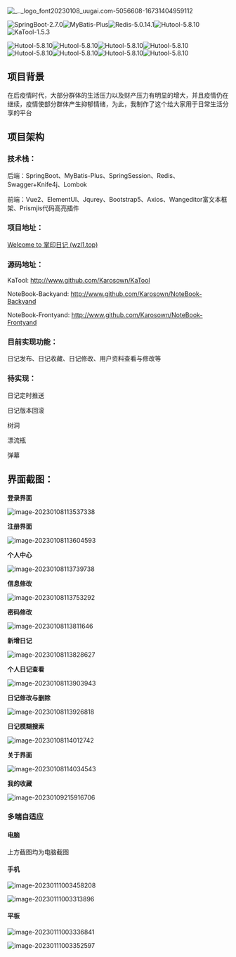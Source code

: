 ![_.._logo_font20230108_uugai.com-5056608-16731404959112](http://7n.cdn.wzl1.top/typora/img/_.._logo_font20230108_uugai.com-5056608-16731404959112.png)

![SpringBoot-2.7.0](https://img.shields.io/badge/SpringBoot-2.7.0-green)![MyBatis-Plus](https://img.shields.io/badge/MyBatisPlus-3.5.1-green)![Redis-5.0.14.1](https://img.shields.io/badge/Redis-5.0.14.1-green)![Hutool-5.8.10](https://img.shields.io/badge/Hutool-5.8.10-green)![KaTool-1.5.3](https://img.shields.io/badge/KaTool-1.5.3-green)

![Hutool-5.8.10](https://img.shields.io/badge/Vue-2.6.14-blue)![Hutool-5.8.10](https://img.shields.io/badge/ElementUI-2.15.12-blue)![Hutool-5.8.10](https://img.shields.io/badge/JQurey-3.6.3-blue)![Hutool-5.8.10](https://img.shields.io/badge/Bootstrap-5.2.3-blue)![Hutool-5.8.10](https://img.shields.io/badge/BootstrapVue-2.23.1-blue)![Hutool-5.8.10](https://img.shields.io/badge/Axios-1.2.1-blue)![Hutool-5.8.10](https://img.shields.io/badge/Wangeditor-5.1.23-blue)![Hutool-5.8.10](https://img.shields.io/badge/Prismjs-1.29.0-blue)

## 项目背景

在后疫情时代，大部分群体的生活压力以及财产压力有明显的增大，并且疫情仍在继续，疫情使部分群体产生抑郁情绪，为此，我制作了这个给大家用于日常生活分享的平台

## 项目架构

### 技术栈：

后端：SpringBoot、MyBatis-Plus、SpringSession、Redis、Swagger+Knife4j、Lombok

前端：Vue2、ElementUI、Jqurey、Bootstrap5、Axios、Wangeditor富文本框架、Prismjis代码高亮插件

### 项目地址：

[Welcome to 掌印日记 (wzl1.top)](http://notebook.wzl1.top/LogReg)

### 源码地址：

KaTool: <a href="http://www.github.com/Karosown/KaTool">http://www.github.com/Karosown/KaTool</a>

NoteBook-Backyand: <a href="http://www.github.com/KarosownNoteBook-Backyand">http://www.github.com/Karosown/NoteBook-Backyand</a>

NoteBook-Frontyand: <a href="http://www.github.com/KarosownNoteBook-Frontyand">http://www.github.com/Karosown/NoteBook-Frontyand</a>

### 目前实现功能：

日记发布、日记收藏、日记修改、用户资料查看与修改等

### 待实现：

日记定时推送

日记版本回滚

树洞

漂流瓶

弹幕

## 界面截图：

**登录界面**

![image-20230108113537338](http://7n.cdn.wzl1.top/typora/img/image-20230108113537338.png)

**注册界面**

![image-20230108113604593](http://7n.cdn.wzl1.top/typora/img/image-20230108113604593.png)

**个人中心**

![image-20230108113739738](http://7n.cdn.wzl1.top/typora/img/image-20230108113739738.png)

**信息修改**

![image-20230108113753292](http://7n.cdn.wzl1.top/typora/img/image-20230108113753292.png)

**密码修改**

![image-20230108113811646](http://7n.cdn.wzl1.top/typora/img/image-20230108113811646.png)

**新增日记**

![image-20230108113828627](http://7n.cdn.wzl1.top/typora/img/image-20230108113828627.png)

**个人日记查看**

![image-20230108113903943](http://7n.cdn.wzl1.top/typora/img/image-20230108113903943.png)

**日记修改与删除**

![image-20230108113926818](http://7n.cdn.wzl1.top/typora/img/image-20230108113926818.png)

**日记模糊搜索**

![image-20230108114012742](http://7n.cdn.wzl1.top/typora/img/image-20230108114012742.png)

**关于界面**

![image-20230108114034543](http://7n.cdn.wzl1.top/typora/img/image-20230108114034543.png)

**我的收藏**

![image-20230109215916706](http://7n.cdn.wzl1.top/typora/img/image-20230109215916706.png)

### 多端自适应

#### 电脑

上方截图均为电脑截图

#### 手机

![image-20230111003458208](http://7n.cdn.wzl1.top/typora/img/image-20230111003458208.png)

![image-20230111003313896](http://7n.cdn.wzl1.top/typora/img/image-20230111003313896.png)

#### 平板

![image-20230111003336841](http://7n.cdn.wzl1.top/typora/img/image-20230111003336841.png)

![image-20230111003352597](http://7n.cdn.wzl1.top/typora/img/image-20230111003352597.png)

